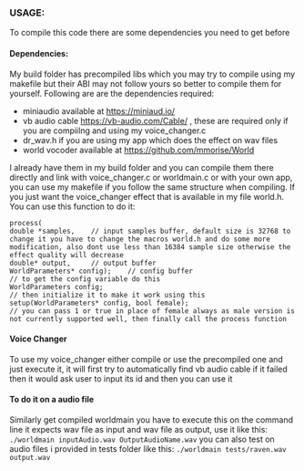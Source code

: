 ### USAGE:
To compile this code there are some dependencies you need to get before
#### Dependencies:
My build folder has precompiled libs which you may try to compile using my makefile but their ABI may not follow yours so better to compile them for yourself. Following are are the dependencies required:
- miniaudio available at https://miniaud.io/
- vb audio cable https://vb-audio.com/Cable/ , these are required only if you are compiilng and using my voice_changer.c
- dr_wav.h if you are using my app which does the effect on wav files
- world vocoder available at https://github.com/mmorise/World

I already have them in my build folder and you can compile them there directly and link with voice_changer.c or worldmain.c or with your own app, you can use my makefile if you follow the same structure when compiling.
If you just want the voice_changer effect that is available in my file world.h. You can use this function to do it:

```
process(
double *samples,    // input samples buffer, default size is 32768 to change it you have to change the macros world.h and do some more modification, also dont use less than 16384 sample size otherwise the effect quality will decrease
double* output,     // output buffer
WorldParameters* config);    // config buffer
// to get the config variable do this
WorldParameters config;
// then initialize it to make it work using this
setup(WorldParameters* config, bool female);
// you can pass 1 or true in place of female always as male version is not currently supported well, then finally call the process function
```

#### Voice Changer
To use my voice_changer either compile or use the precompiled one and just execute it, it will first try to automatically find vb audio cable if it failed then it would ask user to input its id and then you can use it
#### To do it on a audio file
Similarly get compiled worldmain you have to execute this on the command line it expects wav file as input and wav file as output, use it like this:
`./worldmain inputAudio.wav OutputAudioName.wav`
you can also test on audio files i provided in tests folder like this:
`./worldmain tests/raven.wav output.wav`
